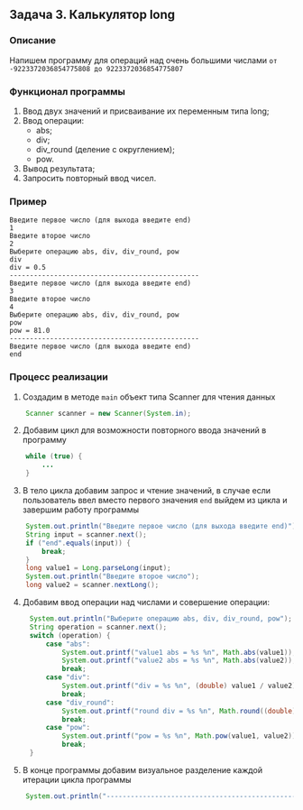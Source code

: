 ## Задача 3. Калькулятор long

### Описание
Напишем программу для операций над очень большими числами `от -9223372036854775808 до 9223372036854775807`

### Функционал программы
1. Ввод двух значений и присваивание их переменным типа long;
2. Ввод операции:
    - abs;
    - div;
    - div_round (деление с округлением);
    - pow.
3. Вывод результата;
4. Запросить повторный ввод чисел.

### Пример
```
Введите первое число (для выхода введите end)
1
Введите второе число
2
Выберите операцию abs, div, div_round, pow
div
div = 0.5 
-----------------------------------------------
Введите первое число (для выхода введите end)
3
Введите второе число
4
Выберите операцию abs, div, div_round, pow
pow
pow = 81.0 
-----------------------------------------------
Введите первое число (для выхода введите end)
end
```

### Процесс реализации
1. Создадим в методе `main` объект типа Scanner для чтения данных
```java
    Scanner scanner = new Scanner(System.in);
```
2. Добавим цикл для возможности повторного ввода значений в программу
```java
    while (true) {
        ...
    }
```
3. В тело цикла добавим запрос и чтение значений, в случае если пользователь ввел вместо первого значения `end` выйдем
из цикла и завершим работу программы
```java
    System.out.println("Введите первое число (для выхода введите end)");
    String input = scanner.next();
    if ("end".equals(input)) {
        break;
    }
    long value1 = Long.parseLong(input);
    System.out.println("Введите второе число");
    long value2 = scanner.nextLong();
```
4. Добавим ввод операции над числами и совершение операции:
```java
     System.out.println("Выберите операцию abs, div, div_round, pow");
     String operation = scanner.next();
     switch (operation) {
         case "abs":
             System.out.printf("value1 abs = %s %n", Math.abs(value1));
             System.out.printf("value2 abs = %s %n", Math.abs(value2));
             break;
         case "div":
             System.out.printf("div = %s %n", (double) value1 / value2);
             break;
         case "div_round":
             System.out.printf("round div = %s %n", Math.round((double) value1 / value2));
             break;
         case "pow":
             System.out.printf("pow = %s %n", Math.pow(value1, value2));
             break;
     }
```
5. В конце программы добавим визуальное разделение каждой итерации цикла программы
```java
    System.out.println("-----------------------------------------------");
```
